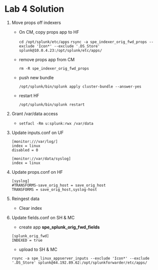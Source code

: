 # Lab 4 Solution

1. Move props off indexers

    - On CM, copy props app to HF

        `cd /opt/splunk/etc/apps`
        `rsync -a spe_indexer_orig_fwd_props --exclude 'Icon*' --exclude '.DS_Store' splunk@10.0.4.23:/opt/splunk/etc/apps/`
    - remove props app from CM

        `rm -R spe_indexer_orig_fwd_props`
    - push new bundle

        `/opt/splunk/bin/splunk apply cluster-bundle --answer-yes`
    - restart HF

        `/opt/splunk/bin/splunk restart`

1. Grant /var/data access

    - `setfacl -Rm u:splunk:rwx /var/data`

1. Update inputs.conf on UF
    ```
    [monitor:///var/log/]
    index = linux
    disabled = 0

    [monitor://var/data/syslog]
    index = linux
    ```

1. Update props.conf on HF
    ```
    [syslog]
    #TRANSFORMS-save_orig_host = save_orig_host
    TRANSFORMS = save_orig_host,syslog-host
    ```

1. Reingest data
    - Clear index

1. Update fields.conf on SH & MC
    - create app **spe_splunk_orig_fwd_fields**
    ```
    [splunk_orig_fwd]
    INDEXED = true
    ```
    - upload to SH & MC
    
    ```
    rsync -a spe_linux_appserver_inputs --exclude 'Icon*' --exclude '.DS_Store' splunk@44.192.89.62:/opt/splunkforwarder/etc/apps/
    ```
